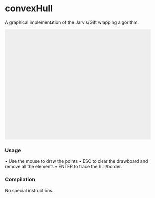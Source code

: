 # convexHull
A graphical implementation of the Jarvis/Gift wrapping algorithm.

![alt text](https://github.com/alaabenfatma/convexHull/blob/master/readme/gif.gif)

### Usage
• Use the mouse to draw the points
• ESC to clear the drawboard and remove all the elements
• ENTER to trace the hull/border.

### Compilation
No special instructions.
